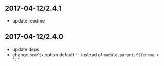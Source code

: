 ## 2017-04-12/2.4.1

- update readme

## 2017-04-12/2.4.0

- update deps
- change `prefix` option default `''` instead of `module.parent.filename + ':'`